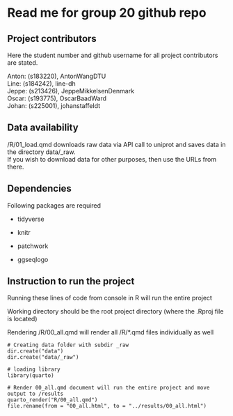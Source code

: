 # Read me for group 20 github repo

## Project contributors

Here the student number and github username for all project contributors are stated.

Anton: (s183220), AntonWangDTU\
Line: (s184242), line-dh\
Jeppe: (s213426), JeppeMikkelsenDenmark\
Oscar: (s193775), OscarBaadWard\
Johan: (s225001), johanstaffeldt

## Data availability

/R/01_load.qmd downloads raw data via API call to uniprot and saves data in the directory data/\_raw.\
If you wish to download data for other purposes, then use the URLs from there.

## Dependencies

Following packages are required

-   tidyverse

-   knitr

-   patchwork

-   ggseqlogo

## Instruction to run the project

Running these lines of code from console in R will run the entire project

Working directory should be the root project directory (where the .Rproj file is located)

Rendering /R/00_all.qmd will render all /R/\*.qmd files individually as well

```{r}
# Creating data folder with subdir _raw
dir.create("data")
dir.create("data/_raw")

# loading library
library(quarto)

# Render 00_all.qmd document will run the entire project and move output to /results
quarto_render("R/00_all.qmd")
file.rename(from = "00_all.html", to = "../results/00_all.html")
```
